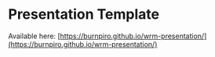 # Presentation Template

Available here: [https://burnpiro.github.io/wrm-presentation/](https://burnpiro.github.io/wrm-presentation/)
